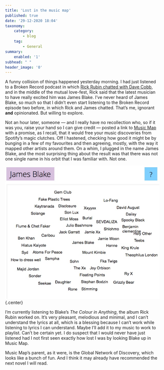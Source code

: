 ```yaml
---
title: 'Lost in the music map'
published: true
date: '29-12-2020 18:04'
taxonomy:
    category:
        - blog
    tag:
        - General
summary:
    enabled: '1'
subhead: " "
header_image: '0'
---
```


A funny collision of things happened yesterday morning. I had just listened to a Broken Record podcast in which [Rick Rubin chatted with Dave Cobb](https://brokenrecordpodcast.com/episode-83-dave-cobb/), and in the middle of the mutual love-fest, Rick said that the latest musician to have really excited him was James Blake. I’ve never heard of James Blake, so much so that I didn’t even start listening to the Broken Record episode two before, in which Rick and James chatted. That’s me, ignorant **and** opinionated. But willing to explore.

Not an hour later, someone — and I really have no recollection who, so if it was you, raise your hand so I can give credit — posted a link to [Music Map](https://www.music-map.com/) with a promise, as I recall, that it would free your music discoveries from Spotify’s magic clutches. Off I hastened, checking how good it might be by bunging in a few of my favourites and then agreeing, mostly, with the way it mapped other artists around them. On a whim, I plugged in the name James Blake, and the most surprising thing about the result was that there was not one single name in his orbit that I was familiar with. Not one.

![Diagram of James Blake neighbours rendered in music map](music-map.jpeg){.center}

I’m currently listening to Blake’s *The Colour in Anything*, the album Rick Rubin worked on. It’s very pleasant, melodious and minimal, and I can’t understand the lyrics at all, which is a blessing because I can’t work while listening to lyrics I can understand. Maybe I’ll add it to my music to work to playlist. Can’t be certain yet. I do suspect that I would never have just listened had I not first seen exactly how lost I was by looking Blake up in Music Map.

Music Map’s parent, as it were, is the Global Network of Discovery, which looks like a bunch of fun. And I think it may already have recommended the next novel I will read.
